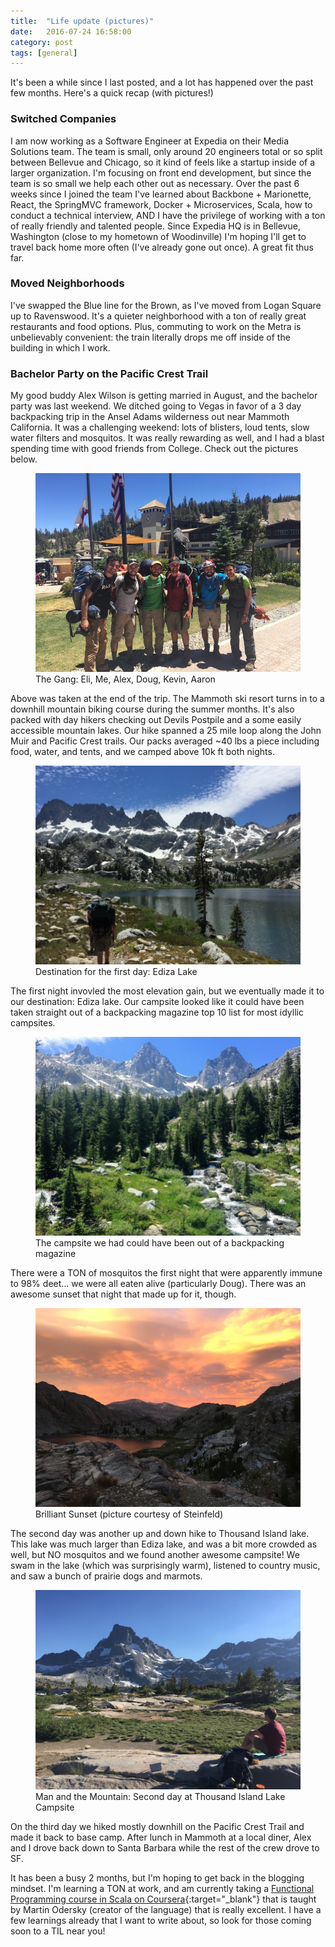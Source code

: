 ```yaml
---
title:  "Life update (pictures)"
date:   2016-07-24 16:58:00
category: post
tags: [general]
---
```


It's been a while since I last posted, and a lot has happened over the past few months. Here's a quick recap (with pictures!)

### Switched Companies

I am now working as a Software Engineer at Expedia on their Media Solutions team. The team is small, only around 20 engineers total or so split between Bellevue and Chicago, so it kind of feels like a startup inside of a larger organization. I'm focusing on front end development, but since the team is so small we help each other out as necessary. Over the past 6 weeks since I joined the team I've learned about Backbone + Marionette, React, the SpringMVC framework, Docker + Microservices, Scala, how to conduct a technical interview, AND I have the privilege of working with a ton of really friendly and talented people. Since Expedia HQ is in Bellevue, Washington (close to my hometown of Woodinville) I'm hoping I'll get to travel back home more often (I've already gone out once). A great fit thus far.

### Moved Neighborhoods

I've swapped the Blue line for the Brown, as I've moved from Logan Square up to Ravenswood. It's a quieter neighborhood with a ton of really great restaurants and food options. Plus, commuting to work on the Metra is unbelievably convenient: the train literally drops me off inside of the building in which I work.

### Bachelor Party on the Pacific Crest Trail

My good buddy Alex Wilson is getting married in August, and the bachelor party was last weekend. We ditched going to Vegas in favor of a 3 day backpacking trip in the Ansel Adams wilderness out near Mammoth California. It was a challenging weekend: lots of blisters, loud tents, slow water filters and mosquitos. It was really rewarding as well, and I had a blast spending time with good friends from College. Check out the pictures below.

<figure>
	<img src="/images/backpacking/TheGang.jpg">
	<figcaption>The Gang: Eli, Me, Alex, Doug, Kevin, Aaron</figcaption>
</figure>

Above was taken at the end of the trip. The Mammoth ski resort turns in to a downhill mountain biking course during the summer months. It's also packed with day hikers checking out Devils Postpile and a some easily accessible mountain lakes. Our hike spanned a 25 mile loop along the John Muir and Pacific Crest trails. Our packs averaged ~40 lbs a piece including food, water, and tents, and we camped above 10k ft both nights.

<figure>
	<img src="/images/backpacking/EdizaLake.jpg">
	<figcaption>Destination for the first day: Ediza Lake</figcaption>
</figure>

The first night invovled the most elevation gain, but we eventually made it to our destination: Ediza lake. Our campsite looked like it could have been taken straight out of a backpacking magazine top 10 list for most idyllic campsites.

<figure>
	<img src="/images/backpacking/MountainsWithRiver.jpg">
	<figcaption>The campsite we had could have been out of a backpacking magazine</figcaption>
</figure>

There were a TON of mosquitos the first night that were apparently immune to 98% deet... we were all eaten alive (particularly Doug). There was an awesome sunset that night that made up for it, though.

<figure>
	<img src="/images/backpacking/Sunset.jpg">
	<figcaption>Brilliant Sunset (picture courtesy of Steinfeld)</figcaption>
</figure>

The second day was another up and down hike to Thousand Island lake. This lake was much larger than Ediza lake, and was a bit more crowded as well, but NO mosquitos and we found another awesome campsite! We swam in the lake (which was surprisingly warm), listened to country music, and saw a bunch of prairie dogs and marmots.

<figure>
	<img src="/images/backpacking/ManAndMountain.jpg">
	<figcaption>Man and the Mountain: Second day at Thousand Island Lake Campsite</figcaption>
</figure>

 On the third day we hiked mostly downhill on the Pacific Crest Trail and made it back to base camp. After lunch in Mammoth at a local diner, Alex and I drove back down to Santa Barbara while the rest of the crew drove to SF.

 It has been a busy 2 months, but I'm hoping to get back in the blogging mindset. I'm learning a TON at work, and am currently taking a [Functional Programming course in Scala on Coursera][scala]{:target="_blank"} that is taught by Martin Odersky (creator of the language) that is really excellent. I have a few learnings already that I want to write about, so look for those coming soon to a TIL near you!

[scala]: https://www.coursera.org/learn/progfun1/home/welcome
